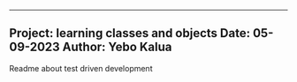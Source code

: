 -------------------------------------------
Project: learning classes and objects
Date: 05-09-2023
Author: Yebo Kalua
---------------------------------------
Readme about test driven development
